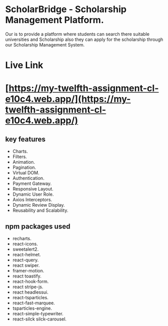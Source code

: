 # ScholarBridge -  Scholarship Management Platform.

Our is to provide a platform where students can search there suitable universities and Scholarship also they can apply for the scholarship through our Scholarship Management System.


# Live Link
# [https://my-twelfth-assignment-cl-e10c4.web.app/](https://my-twelfth-assignment-cl-e10c4.web.app/)

## key features 

- Charts.
- Filters.
- Animation.
- Pagination.
- Virtual DOM.
- Authentication.
- Payment Gateway.
- Responsive Layout.
- Dynamic User Role.
- Axios Interceptors.
- Dynamic Review Display.
- Reusability and Scalability.



## npm packages used

- recharts.
- react-icons.
- sweetalert2.
- react-helmet.
- react-query.
- react swiper.
- framer-motion.
- react toastify.
- react-hook-form.
- react stripe-js.
- react headlessui.
- react-tsparticles.
- react-fast-marquee.
- tsparticles-engine.
- react-simple-typewriter.
- react-silck silck-carousel.

